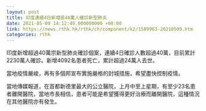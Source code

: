 ```yaml
---
layout: post
title: 印度連續4日新增逾40萬人確診新型肺炎
date: 2021-05-09 14:12:49.000000000 +08:00
link: https://news.rthk.hk/rthk/ch/component/k2/1589963-20210509.htm
categories: rthk
---
```


印度新增超過40萬宗新型肺炎確診個案，連續4日確診人數超過40萬，目前累計2230萬人確診。新增4092名患者死亡，累計超過24萬人去世。

當地疫情嚴峻，再有多個邦宣布實施嚴格的封城措施，希望盡快控制疫情。

當地傳媒報道，在首都新德里最大的公立醫院，上月中至上星期，有至少23名患者離開醫院，當地市長相信，患者可能是希望獲得更好治療而離開醫院，這種情況在其他醫院亦有發生。
